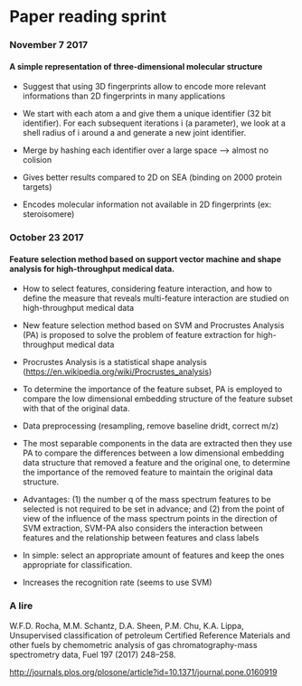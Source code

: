# Paper reading sprint


### November 7 2017

#### A simple representation of three-dimensional molecular structure

* Suggest that using 3D fingerprints allow to encode more relevant informations than 2D fingerprints in many applications

* We start with each atom a and give them a unique identifier (32 bit identifier). For each subsequent iterations i (a parameter), we look at a shell radius
of i around a and generate a new joint identifier.

* Merge by hashing each identifier over a large space --> almost no colision

* Gives better results compared to 2D on SEA (binding on 2000 protein targets)

* Encodes molecular information not available in 2D fingerprints (ex: steroisomere)


### October 23 2017

#### Feature selection method based on support vector machine and shape analysis for high-throughput medical data.

* How to select features, considering feature interaction, and how to define the measure that reveals multi-feature interaction are studied on high-throughput medical data

* New feature selection method based on SVM and Procrustes Analysis (PA) is proposed to solve the problem of feature extraction for high-throughput medical data

* Procrustes Analysis is a statistical shape analysis (https://en.wikipedia.org/wiki/Procrustes_analysis)

* To determine the importance of the feature subset, PA is employed to compare the low dimensional embedding structure of the feature subset with that of the original data.

* Data preprocessing (resampling, remove baseline dridt, correct m/z)

* The most separable components in the data are extracted then they use PA to compare the differences between a low dimensional embedding data
structure that removed a feature and the original one, to determine the
importance of the removed feature to maintain the original data structure.

* Advantages: (1) the number q of the mass spectrum
features to be selected is not required to be set in advance; and (2) from
the point of view of the influence of the mass spectrum points in the
direction of SVM extraction, SVM-PA also considers the interaction between
features and the relationship between features and class labels

* In simple: select an appropriate amount of features and keep the ones appropriate for classification.

* Increases the recognition rate (seems to use SVM)


### A lire

W.F.D. Rocha, M.M. Schantz, D.A. Sheen, P.M. Chu, K.A. Lippa, Unsupervised
classification of petroleum Certified Reference Materials and other fuels by
chemometric analysis of gas chromatography-mass spectrometry data, Fuel 197
(2017) 248–258.

http://journals.plos.org/plosone/article?id=10.1371/journal.pone.0160919
